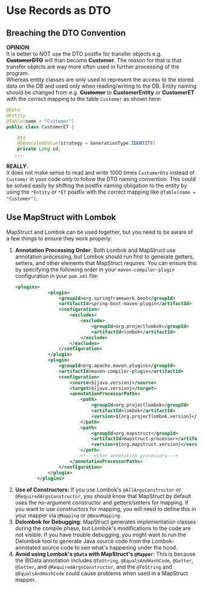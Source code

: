 # Use Records as DTO

## Breaching the DTO Convention
**OPINION**:   
It is better to NOT use the DTO postfix for transfer objects e.g.
**~~CustomerDTO~~** will than become **Customer**. The reason for that is that transfer objects are
way more often used in further processing of the program.  
Whereas entity classes are only used to represent the access to the stored data on the DB and 
used only when reading/writing to the DB. Entity naming should be changed from
e.g. **~~Customer~~** to **CustomerEntity** or **CustomerET** with the correct mapping to the table `Customer` 
as shown here: 
```java
@Data
@Entity
@Table(name = "Customer")
public class CustomerET {

    @Id
    @GeneratedValue(strategy = GenerationType.IDENTITY)
    private Long id;
   ...
```
**REALLY**:   
It does not make sense to read and write 1000 times `CustomerDto` instead of `Customer` in your 
code only to follow the DTO naming convention. This could be solved easily by shifting 
the postfix naming obligation to the entity by using the `*Entity` or `*ET` postfix with 
the correct mapping like `@Table(name = "Customer")`.

## Use MapStruct with Lombok
MapStruct and Lombok can be used together, but you need to be aware 
of a few things to ensure they work properly:

1. **Annotation Processing Order**: Both Lombok and MapStruct use annotation processing, 
   but Lombok should run first to generate getters, setters, and other elements that 
   MapStruct requires. You can ensure this by specifying the following order in your 
   `maven-compiler-plugin` configuration in your `pom.xml` file:
    ```xml
    <plugins>
                <plugin>
                    <groupId>org.springframework.boot</groupId>
                    <artifactId>spring-boot-maven-plugin</artifactId>
                    <configuration>
                        <excludes>
                            <exclude>
                                <groupId>org.projectlombok</groupId>
                                <artifactId>lombok</artifactId>
                            </exclude>
                        </excludes>
                    </configuration>
                </plugin>
                <plugin>
                    <groupId>org.apache.maven.plugins</groupId>
                    <artifactId>maven-compiler-plugin</artifactId>
                    <configuration>
                        <source>${java.version}</source>
                        <target>${java.version}</target>
                        <annotationProcessorPaths>
                            <path>
                                <groupId>org.projectlombok</groupId>
                                <artifactId>lombok</artifactId>
                                <version>${org.projectlombok.version}</version>
                            </path>
                            <path>
                                <groupId>org.mapstruct</groupId>
                                <artifactId>mapstruct-processor</artifactId>
                                <version>${org.mapstruct.version}</version>
                            </path>
                            <!-- other annotation processors -->
                        </annotationProcessorPaths>
                    </configuration>
                </plugin>
            </plugins>
    ```
2. **Use of Constructors:** If you use Lombok's `@AllArgsConstructor` or `@RequiredArgsConstructor`, 
   you should know that MapStruct by default uses the no-argument constructor and getters/setters 
   for mapping. If you want to use constructors for mapping, you will need to define this in your 
   mapper via `@Mapping` or `@BeanMapping`.
3. **Delombok for Debugging**: MapStruct generates implementation classes during the compile phase, 
   but Lombok's modifications to the code are not visible. If you have trouble debugging, 
   you might want to run the Delombok tool to generate Java source code from the Lombok-annotated 
   source code to see what's happening under the hood.
4. **Avoid using Lombok's `@Data` with MapStruct's `@Mapper`**: This is because the @Data annotation 
   includes `@ToString`, `@EqualsAndHashCode`, `@Getter`, `@Setter`, and `@RequiredArgsConstructor`, 
   and the `@ToString` and `@EqualsAndHashCode` could cause problems when used in a MapStruct mapper.

